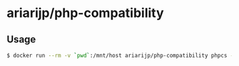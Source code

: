 # ariarijp/php-compatibility

## Usage

```sh
$ docker run --rm -v `pwd`:/mnt/host ariarijp/php-compatibility phpcs --standard=PHPCompatibility /mnt/host/path/to/app
```
